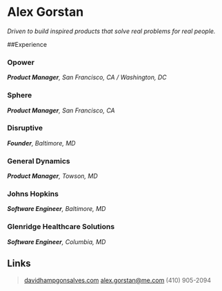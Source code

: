 # Alex Gorstan
_Driven to build inspired products that solve real problems for real people._

##Experience

### Opower
_**Product Manager**, San Francisco, CA / Washington, DC_

### Sphere
_**Product Manager**, San Francisco, CA_

### Disruptive
_**Founder**, Baltimore, MD_

### General Dynamics
_**Product Manager**, Towson, MD_

### Johns Hopkins
_**Software Engineer**, Baltimore, MD_

### Glenridge Healthcare Solutions
_**Software Engineer**, Columbia, MD_

## Links

> [davidhampgonsalves.com](http://www.davidhampgonsalves.com)
> [alex.gorstan@me.com](mailto:alex.gorstan@me.com)
> (410) 905-2094
